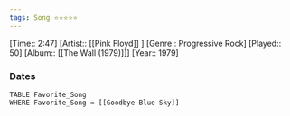```yaml
---
tags: Song ⭐⭐⭐⭐⭐ 
---
```

[Time:: 2:47]
[Artist:: [[Pink Floyd]] ]
[Genre:: Progressive Rock]
[Played:: 50]
[Album:: [[The Wall (1979)]]]
[Year:: 1979]
### Dates
````dataview
TABLE Favorite_Song
WHERE Favorite_Song = [[Goodbye Blue Sky]]
````